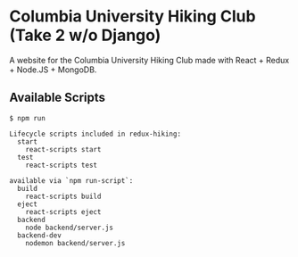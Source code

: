 # Columbia University Hiking Club (Take 2 w/o Django)

A website for the Columbia University Hiking Club made with React + Redux + Node.JS + MongoDB.

## Available Scripts

```
$ npm run

Lifecycle scripts included in redux-hiking:
  start
    react-scripts start
  test
    react-scripts test

available via `npm run-script`:
  build
    react-scripts build
  eject
    react-scripts eject
  backend
    node backend/server.js
  backend-dev
    nodemon backend/server.js
```